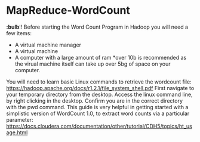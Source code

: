 # MapReduce-WordCount
**:bulb**!! Before starting the Word Count Program in Hadoop you will need a few items:
* A virtual machine manager
* A virtual machine
* A computer with a large amount of ram *over 10b is recommended as the virual machine itself can take up over 5bg of space on your computer.

You will need to learn basic Linux commands to retrieve the wordcount file: https://hadoop.apache.org/docs/r1.2.1/file_system_shell.pdf
First navigate to your temporary directory from the desktop. Access the linux command line, by right clicking in the desktop. Confirm you are in the correct directory with the pwd command. 
This guide is very helpful in getting started with a simplistic version of WordCount 1.0, to extract word counts via a particular parameter: https://docs.cloudera.com/documentation/other/tutorial/CDH5/topics/ht_usage.html
